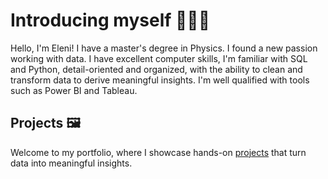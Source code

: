 # Introducing myself 👩🏻‍💼
Hello, I'm Eleni! I have a master's degree in Physics. I found a new passion working with data. I have excellent computer skills, I'm familiar with SQL and Python, detail-oriented and organized, with the ability to clean and transform data to derive meaningful insights. I'm well qualified with tools such as Power BI and Tableau. 

## Projects 🖼
Welcome to my portfolio, where I showcase hands-on [projects](#projects) that turn data into meaningful insights.
